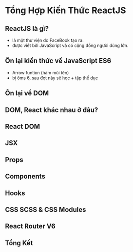 # Tổng Hợp Kiến Thức ReactJS

## ReactJS là gì?
- là một thư viện do FaceBook tạo ra.
- được viết bởi JavaScript và có cộng đồng người dùng lớn.

## Ôn lại kiến thức về JavaScript ES6
- Arrow funtion (hàm mũi tên)
- bị ôms 6, sau đợt này sẽ học + tập thể dục 

## Ôn lại về DOM

## DOM, React khác nhau ở đâu?


## React DOM


## JSX

## Props

## Components

## Hooks

## CSS SCSS & CSS Modules

## React Router V6


## Tổng Kết